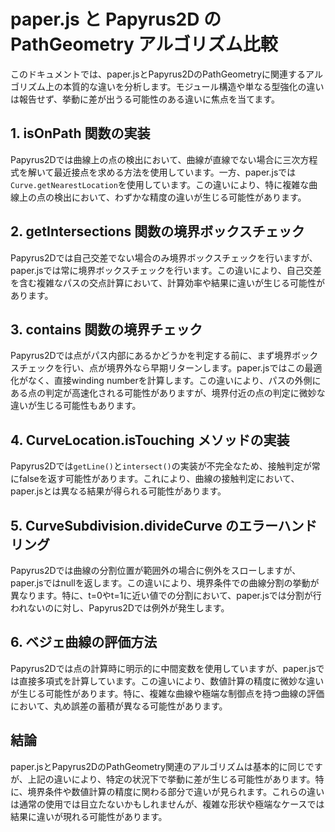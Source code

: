 # paper.js と Papyrus2D の PathGeometry アルゴリズム比較

このドキュメントでは、paper.jsとPapyrus2DのPathGeometryに関連するアルゴリズム上の本質的な違いを分析します。モジュール構造や単なる型強化の違いは報告せず、挙動に差が出うる可能性のある違いに焦点を当てます。

## 1. isOnPath 関数の実装

Papyrus2Dでは曲線上の点の検出において、曲線が直線でない場合に三次方程式を解いて最近接点を求める方法を使用しています。一方、paper.jsでは`Curve.getNearestLocation`を使用しています。この違いにより、特に複雑な曲線上の点の検出において、わずかな精度の違いが生じる可能性があります。

## 2. getIntersections 関数の境界ボックスチェック

Papyrus2Dでは自己交差でない場合のみ境界ボックスチェックを行いますが、paper.jsでは常に境界ボックスチェックを行います。この違いにより、自己交差を含む複雑なパスの交点計算において、計算効率や結果に違いが生じる可能性があります。

## 3. contains 関数の境界チェック

Papyrus2Dでは点がパス内部にあるかどうかを判定する前に、まず境界ボックスチェックを行い、点が境界外なら早期リターンします。paper.jsではこの最適化がなく、直接winding numberを計算します。この違いにより、パスの外側にある点の判定が高速化される可能性がありますが、境界付近の点の判定に微妙な違いが生じる可能性もあります。

## 4. CurveLocation.isTouching メソッドの実装

Papyrus2Dでは`getLine()`と`intersect()`の実装が不完全なため、接触判定が常にfalseを返す可能性があります。これにより、曲線の接触判定において、paper.jsとは異なる結果が得られる可能性があります。

## 5. CurveSubdivision.divideCurve のエラーハンドリング

Papyrus2Dでは曲線の分割位置が範囲外の場合に例外をスローしますが、paper.jsではnullを返します。この違いにより、境界条件での曲線分割の挙動が異なります。特に、t=0やt=1に近い値での分割において、paper.jsでは分割が行われないのに対し、Papyrus2Dでは例外が発生します。

## 6. ベジェ曲線の評価方法

Papyrus2Dでは点の計算時に明示的に中間変数を使用していますが、paper.jsでは直接多項式を計算しています。この違いにより、数値計算の精度に微妙な違いが生じる可能性があります。特に、複雑な曲線や極端な制御点を持つ曲線の評価において、丸め誤差の蓄積が異なる可能性があります。

## 結論

paper.jsとPapyrus2DのPathGeometry関連のアルゴリズムは基本的に同じですが、上記の違いにより、特定の状況下で挙動に差が生じる可能性があります。特に、境界条件や数値計算の精度に関わる部分で違いが見られます。これらの違いは通常の使用では目立たないかもしれませんが、複雑な形状や極端なケースでは結果に違いが現れる可能性があります。